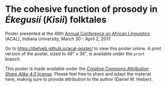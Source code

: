 # The cohesive function of prosody in *Ékegusií* (*Kisii*) folktales
Poster presented at the 48th [Annual Conference on African Linguistics](http://www.indiana.edu/~acal48/) (ACAL), Indiana University, March 30 - April 2, 2017.

Go to https://dwhieb.github.io/acal-poster/ to view this poster online. A print version of the poster, sized to 48" x 36", is available under the `print` branch.

This poster is made available under the [*Creative Commons Attribution Share Alike 4.0* license](https://creativecommons.org/licenses/by-sa/4.0/). Please feel free to share and adapt the material here, making sure to provide attribution to the author (Daniel W. Hieber).
